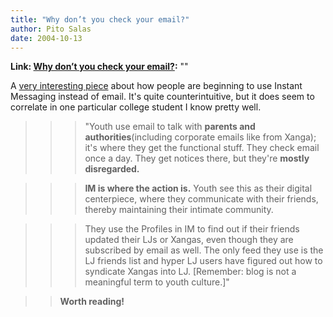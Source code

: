 ```yaml
---
title: "Why don’t you check your email?"
author: Pito Salas
date: 2004-10-13
---
```


**Link: [Why don’t you check your email?](None):** ""

A [very interesting
piece](<http://www.zephoria.org/thoughts/archives/2004/10/10/a_culture_of_feeds_syndication_and_youth_culture.html>)
about how people are beginning to use Instant Messaging instead of email. It's
quite counterintuitive, but it does seem to correlate in one particular
college student I know pretty well.

>>

>>> "Youth use email to talk with **parents and authorities**(including
corporate emails like from Xanga); it's where they get the functional stuff.
They check email once a day. They get notices there, but they're **mostly
disregarded.**

>>>

>>> **IM is where the action is.** Youth see this as their digital
centerpiece, where they communicate with their friends, thereby maintaining
their intimate community.

>>>

>>> They use the Profiles in IM to find out if their friends updated their LJs
or Xangas, even though they are subscribed by email as well. The only feed
they use is the LJ friends list and hyper LJ users have figured out how to
syndicate Xangas into LJ. [Remember: blog is not a meaningful term to youth
culture.]"

>>

>> **Worth reading!**


